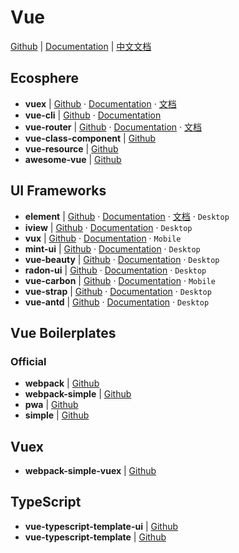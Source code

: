 # Vue

[Github](https://github.com/vuejs/vue) | [Documentation](https://vuejs.org/) | [中文文档](https://cn.vuejs.org/)


## Ecosphere

- **vuex** | [Github](https://github.com/vuejs/vuex) · [Documentation](https://vuex.vuejs.org/en/) · [文档](https://vuex.vuejs.org/zh-cn/)
- **vue-cli** | [Github](https://github.com/vuejs/vue-cli) · [Documentation](https://github.com/vuejs/vue-cli/blob/dev/docs/README.mds)
- **vue-router** | [Github](https://github.com/vuejs/vue-router) · [Documentation](https://router.vuejs.org/en/) · [文档](https://router.vuejs.org/zh-cn/)
- **vue-class-component** | [Github](https://github.com/vuejs/vue-class-component)
- **vue-resource** | [Github](https://github.com/pagekit/vue-resource)
- **awesome-vue** | [Github](https://github.com/vuejs/awesome-vue)


## UI Frameworks

- **element** | [Github](https://github.com/ElemeFE/element) · [Documentation](http://element.eleme.io/#/en-US) · [文档](http://element.eleme.io/#/zh-CN) · `Desktop`
- **iview** | [Github](https://github.com/iview/iview) · [Documentation](https://www.iviewui.com/)  · `Desktop`
- **vux** | [Github](https://github.com/airyland/vux) · [Documentation](https://vux.li/#/)  · `Mobile`
- **mint-ui** | [Github](https://github.com/ElemeFE/mint-ui) · [Documentation](http://mint-ui.github.io/docs/#!/) · `Desktop`
- **vue-beauty** | [Github](https://github.com/FE-Driver/vue-beauty) · [Documentation](https://fe-driver.github.io/vue-beauty/) · `Desktop`
- **radon-ui** | [Github](https://github.com/luojilab/radon-ui) · [Documentation](https://luojilab.github.io/radon-ui/0.5.0/) · `Desktop`
- **vue-carbon** | [Github](https://github.com/myronliu347/vue-carbon) · [Documentation](https://myronliu347.github.io/vue-carbon/) · `Mobile`
- **vue-strap** | [Github](https://github.com/yuche/vue-strap) · [Documentation](http://yuche.github.io/vue-strap/) · `Desktop`
- **vue-antd** | [Github](https://github.com/okoala/vue-antd) · [Documentation](http://okoala.github.io/vue-antd/#!/components) · `Desktop`


## Vue Boilerplates

### Official

- **webpack** | [Github](https://github.com/vuejs-templates/webpack)
- **webpack-simple** | [Github](https://github.com/vuejs-templates/webpack-simple)
- **pwa** | [Github](https://github.com/vuejs-templates/pwa)
- **simple** | [Github](https://github.com/vuejs-templates/simple)

## Vuex

- **webpack-simple-vuex** | [Github](https://github.com/ulivz/webpack-simple-vuex)

## TypeScript

- **vue-typescript-template-ui** | [Github](https://github.com/ulivz/vue-typescript-template-ui)
- **vue-typescript-template** | [Github](https://github.com/ulivz/vue-typescript-template)